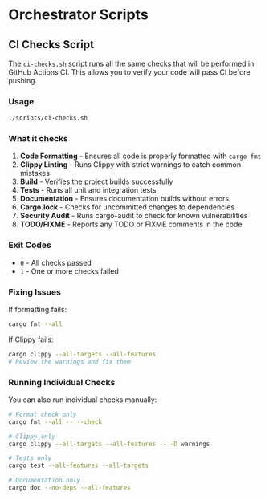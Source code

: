 # Orchestrator Scripts

## CI Checks Script

The `ci-checks.sh` script runs all the same checks that will be performed in GitHub Actions CI. This allows you to verify your code will pass CI before pushing.

### Usage

```bash
./scripts/ci-checks.sh
```

### What it checks

1. **Code Formatting** - Ensures all code is properly formatted with `cargo fmt`
2. **Clippy Linting** - Runs Clippy with strict warnings to catch common mistakes
3. **Build** - Verifies the project builds successfully
4. **Tests** - Runs all unit and integration tests
5. **Documentation** - Ensures documentation builds without errors
6. **Cargo.lock** - Checks for uncommitted changes to dependencies
7. **Security Audit** - Runs cargo-audit to check for known vulnerabilities
8. **TODO/FIXME** - Reports any TODO or FIXME comments in the code

### Exit Codes

- `0` - All checks passed
- `1` - One or more checks failed

### Fixing Issues

If formatting fails:
```bash
cargo fmt --all
```

If Clippy fails:
```bash
cargo clippy --all-targets --all-features
# Review the warnings and fix them
```

### Running Individual Checks

You can also run individual checks manually:

```bash
# Format check only
cargo fmt --all -- --check

# Clippy only
cargo clippy --all-targets --all-features -- -D warnings

# Tests only
cargo test --all-features --all-targets

# Documentation only
cargo doc --no-deps --all-features
```